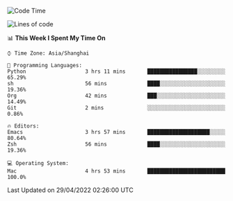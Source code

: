 <!--START_SECTION:waka-->
![Code Time](http://img.shields.io/badge/Code%20Time-703%20hrs%2023%20mins-blue)

![Lines of code](https://img.shields.io/badge/From%20Hello%20World%20I%27ve%20Written-22%20Thousand%20lines%20of%20code-blue)

📊 **This Week I Spent My Time On** 

```text
⌚︎ Time Zone: Asia/Shanghai

💬 Programming Languages: 
Python                   3 hrs 11 mins       ████████████████░░░░░░░░░   65.29% 
sh                       56 mins             ████░░░░░░░░░░░░░░░░░░░░░   19.36% 
Org                      42 mins             ███░░░░░░░░░░░░░░░░░░░░░░   14.49% 
Git                      2 mins              ░░░░░░░░░░░░░░░░░░░░░░░░░   0.86%

🔥 Editors: 
Emacs                    3 hrs 57 mins       ████████████████████░░░░░   80.64% 
Zsh                      56 mins             ████░░░░░░░░░░░░░░░░░░░░░   19.36%

💻 Operating System: 
Mac                      4 hrs 53 mins       █████████████████████████   100.0%

```


 Last Updated on 29/04/2022 02:26:00 UTC
<!--END_SECTION:waka-->
